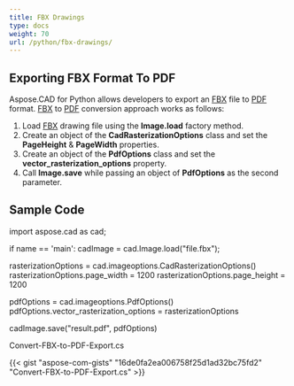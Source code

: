 ```yaml
---
title: FBX Drawings
type: docs
weight: 70
url: /python/fbx-drawings/
---
```


## **Exporting FBX Format To PDF**

Aspose.CAD for Python allows developers to export an [FBX](https://docs.fileformat.com/3d/fbx/) file to [PDF](https://docs.fileformat.com/pdf/) format. [FBX](https://docs.fileformat.com/3d/fbx/) to [PDF](https://docs.fileformat.com/pdf/) conversion approach works as follows:

1. Load [FBX](https://docs.fileformat.com/3d/fbx/) drawing file using the **Image.load** factory method.
1. Create an object of the **CadRasterizationOptions** class and set the **PageHeight** & **PageWidth** properties.
1. Create an object of the **PdfOptions** class and set the **vector_rasterization_options** property.
1. Call **Image.save** while passing an object of **PdfOptions** as the second parameter.

## Sample Code

import aspose.cad as cad;

if name == 'main': 
    cadImage = cad.Image.load("file.fbx");

rasterizationOptions = cad.imageoptions.CadRasterizationOptions()
rasterizationOptions.page_width = 1200
rasterizationOptions.page_height = 1200

pdfOptions = cad.imageoptions.PdfOptions()
pdfOptions.vector_rasterization_options = rasterizationOptions

cadImage.save("result.pdf", pdfOptions)

Convert-FBX-to-PDF-Export.cs

{{< gist "aspose-com-gists" "16de0fa2ea006758f25d1ad32bc75fd2" "Convert-FBX-to-PDF-Export.cs" >}}
